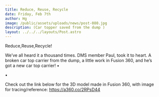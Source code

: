 ```yaml
---
title: Reduce, Reuse, Recycle
date: Friday, Feb 7th
author: Hg
image: /public/assets/uploads/news/post-080.jpg
description: (Car topper saved from the dump )
layout: ../../../layouts/Post.astro
---
```


Reduce,Reuse,Recycle!

We’ve all heard it a thousand times. DMS member Paul, took it to heart. A broken car top carrier from the dump, a little work in Fusion 360, and he’s got a new car top carrier! •

•

Check out the link below for the 3D model made in Fusion 360, with image for tracing/reference: https://a360.co/2RPsD44
